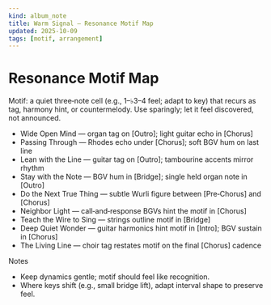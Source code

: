 ```yaml
---
kind: album_note
title: Warm Signal — Resonance Motif Map
updated: 2025-10-09
tags: [motif, arrangement]
---
```


# Resonance Motif Map

Motif: a quiet three‑note cell (e.g., 1–♭3–4 feel; adapt to key) that recurs as tag, harmony hint, or countermelody. Use sparingly; let it feel discovered, not announced.

- Wide Open Mind — organ tag on [Outro]; light guitar echo in [Chorus]
- Passing Through — Rhodes echo under [Chorus]; soft BGV hum on last line
- Lean with the Line — guitar tag on [Outro]; tambourine accents mirror rhythm
- Stay with the Note — BGV hum in [Bridge]; single held organ note in [Outro]
- Do the Next True Thing — subtle Wurli figure between [Pre‑Chorus] and [Chorus]
- Neighbor Light — call‑and‑response BGVs hint the motif in [Chorus]
- Teach the Wire to Sing — strings outline motif in [Bridge]
- Deep Quiet Wonder — guitar harmonics hint motif in [Intro]; BGV sustain in [Chorus]
- The Living Line — choir tag restates motif on the final [Chorus] cadence

Notes
- Keep dynamics gentle; motif should feel like recognition.
- Where keys shift (e.g., small bridge lift), adapt interval shape to preserve feel.
